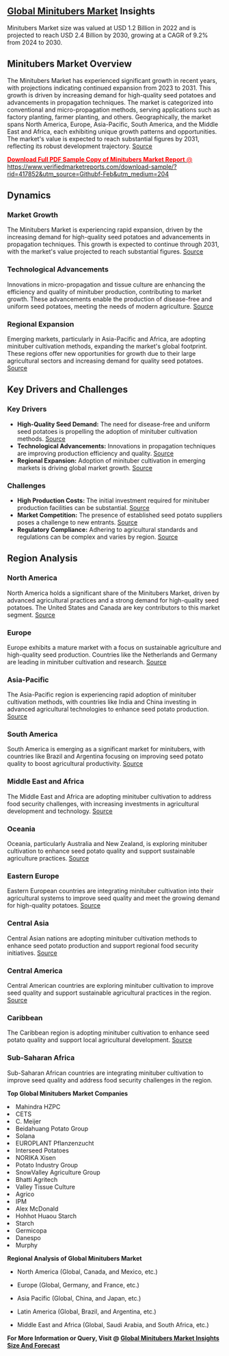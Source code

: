 <h2><a href="https://www.verifiedmarketreports.com/download-sample/?rid=417852&amp;utm_source=Githubf&amp;utm_medium=204" target="_blank">Global Minitubers Market</a> Insights</h2><p>Minitubers Market size was valued at USD 1.2 Billion in 2022 and is projected to reach USD 2.4 Billion by 2030, growing at a CAGR of 9.2% from 2024 to 2030.</p><p> <h2>Minitubers Market Overview</h2> <p>The Minitubers Market has experienced significant growth in recent years, with projections indicating continued expansion from 2023 to 2031. This growth is driven by increasing demand for high-quality seed potatoes and advancements in propagation techniques. The market is categorized into conventional and micro-propagation methods, serving applications such as factory planting, farmer planting, and others. Geographically, the market spans North America, Europe, Asia-Pacific, South America, and the Middle East and Africa, each exhibiting unique growth patterns and opportunities. The market's value is expected to reach substantial figures by 2031, reflecting its robust development trajectory. <a href="https://www.marketresearchintellect.com/product/global-minitubers-market/">Source</a></p> <p><a href="https://www.marketresearchintellect.com/product/global-minitubers-market/"><p><span class=""><span style="color: #ff0000;"><strong>Download Full PDF Sample Copy of Minitubers Market Report</strong> @ </span><a href="https://www.verifiedmarketreports.com/download-sample/?rid=417852&amp;utm_source=Githubf-Feb&amp;utm_medium=204" target="_blank">https://www.verifiedmarketreports.com/download-sample/?rid=417852&amp;utm_source=Githubf-Feb&amp;utm_medium=204</a></span></p></a></p> <h2>Dynamics</h2> <h3>Market Growth</h3> <p>The Minitubers Market is experiencing rapid expansion, driven by the increasing demand for high-quality seed potatoes and advancements in propagation techniques. This growth is expected to continue through 2031, with the market's value projected to reach substantial figures. <a href="https://www.marketresearchintellect.com/product/global-minitubers-market/">Source</a></p> <h3>Technological Advancements</h3> <p>Innovations in micro-propagation and tissue culture are enhancing the efficiency and quality of minituber production, contributing to market growth. These advancements enable the production of disease-free and uniform seed potatoes, meeting the needs of modern agriculture. <a href="https://www.marketresearchintellect.com/product/global-minitubers-market/">Source</a></p> <h3>Regional Expansion</h3> <p>Emerging markets, particularly in Asia-Pacific and Africa, are adopting minituber cultivation methods, expanding the market's global footprint. These regions offer new opportunities for growth due to their large agricultural sectors and increasing demand for quality seed potatoes. <a href="https://www.marketresearchintellect.com/product/global-minitubers-market/">Source</a></p> <h2>Key Drivers and Challenges</h2> <h3>Key Drivers</h3> <ul> <li><strong>High-Quality Seed Demand:</strong> The need for disease-free and uniform seed potatoes is propelling the adoption of minituber cultivation methods. <a href="https://www.marketresearchintellect.com/product/global-minitubers-market/">Source</a></li> <li><strong>Technological Advancements:</strong> Innovations in propagation techniques are improving production efficiency and quality. <a href="https://www.marketresearchintellect.com/product/global-minitubers-market/">Source</a></li> <li><strong>Regional Expansion:</strong> Adoption of minituber cultivation in emerging markets is driving global market growth. <a href="https://www.marketresearchintellect.com/product/global-minitubers-market/">Source</a></li> </ul> <h3>Challenges</h3> <ul> <li><strong>High Production Costs:</strong> The initial investment required for minituber production facilities can be substantial. <a href="https://www.marketresearchintellect.com/product/global-minitubers-market/">Source</a></li> <li><strong>Market Competition:</strong> The presence of established seed potato suppliers poses a challenge to new entrants. <a href="https://www.marketresearchintellect.com/product/global-minitubers-market/">Source</a></li> <li><strong>Regulatory Compliance:</strong> Adhering to agricultural standards and regulations can be complex and varies by region. <a href="https://www.marketresearchintellect.com/product/global-minitubers-market/">Source</a></li> </ul> <h2>Region Analysis</h2> <h3>North America</h3> <p>North America holds a significant share of the Minitubers Market, driven by advanced agricultural practices and a strong demand for high-quality seed potatoes. The United States and Canada are key contributors to this market segment. <a href="https://www.marketresearchintellect.com/product/global-minitubers-market/">Source</a></p> <h3>Europe</h3> <p>Europe exhibits a mature market with a focus on sustainable agriculture and high-quality seed production. Countries like the Netherlands and Germany are leading in minituber cultivation and research. <a href="https://www.marketresearchintellect.com/product/global-minitubers-market/">Source</a></p> <h3>Asia-Pacific</h3> <p>The Asia-Pacific region is experiencing rapid adoption of minituber cultivation methods, with countries like India and China investing in advanced agricultural technologies to enhance seed potato production. <a href="https://www.marketresearchintellect.com/product/global-minitubers-market/">Source</a></p> <h3>South America</h3> <p>South America is emerging as a significant market for minitubers, with countries like Brazil and Argentina focusing on improving seed potato quality to boost agricultural productivity. <a href="https://www.marketresearchintellect.com/product/global-minitubers-market/">Source</a></p> <h3>Middle East and Africa</h3> <p>The Middle East and Africa are adopting minituber cultivation to address food security challenges, with increasing investments in agricultural development and technology. <a href="https://www.marketresearchintellect.com/product/global-minitubers-market/">Source</a></p> <h3>Oceania</h3> <p>Oceania, particularly Australia and New Zealand, is exploring minituber cultivation to enhance seed potato quality and support sustainable agriculture practices. <a href="https://www.marketresearchintellect.com/product/global-minitubers-market/">Source</a></p> <h3>Eastern Europe</h3> <p>Eastern European countries are integrating minituber cultivation into their agricultural systems to improve seed quality and meet the growing demand for high-quality potatoes. <a href="https://www.marketresearchintellect.com/product/global-minitubers-market/">Source</a></p> <h3>Central Asia</h3> <p>Central Asian nations are adopting minituber cultivation methods to enhance seed potato production and support regional food security initiatives. <a href="https://www.marketresearchintellect.com/product/global-minitubers-market/">Source</a></p> <h3>Central America</h3> <p>Central American countries are exploring minituber cultivation to improve seed quality and support sustainable agricultural practices in the region. <a href="https://www.marketresearchintellect.com/product/global-minitubers-market/">Source</a></p> <h3>Caribbean</h3> <p>The Caribbean region is adopting minituber cultivation to enhance seed potato quality and support local agricultural development. <a href="https://www.marketresearchintellect.com/product/global-minitubers-market/">Source</a></p> <h3>Sub-Saharan Africa</h3> <p>Sub-Saharan African countries are integrating minituber cultivation to improve seed quality and address food security challenges in the region. <a</p><p><strong>Top Global Minitubers Market Companies</strong></p><div data-test-id=""><p><li>Mahindra HZPC</li><li> CETS</li><li> C. Meijer</li><li> Beidahuang Potato Group</li><li> Solana</li><li> EUROPLANT Pflanzenzucht</li><li> Interseed Potatoes</li><li> NORIKA Xisen</li><li> Potato Industry Group</li><li> SnowValley Agriculture Group</li><li> Bhatti Agritech</li><li> Valley Tissue Culture</li><li> Agrico</li><li> IPM</li><li> Alex McDonald</li><li> Hohhot Huaou Starch</li><li> Starch</li><li> Germicopa</li><li> Danespo</li><li> Murphy</li></p><div><strong>Regional Analysis of&nbsp;Global Minitubers Market</strong></div><ul><li dir="ltr"><p dir="ltr">North America&nbsp;(Global, Canada, and Mexico, etc.)</p></li><li dir="ltr"><p dir="ltr">Europe (Global, Germany, and France, etc.)</p></li><li dir="ltr"><p dir="ltr">Asia Pacific&nbsp;(Global, China, and Japan, etc.)</p></li><li dir="ltr"><p dir="ltr">Latin America&nbsp;(Global, Brazil, and Argentina, etc.)</p></li><li dir="ltr">Middle East and Africa&nbsp;(Global, Saudi Arabia, and South Africa, etc.)</li></ul><p><strong>For More Information or Query, Visit @&nbsp;</strong><strong><a href="https://www.verifiedmarketreports.com/product/minitubers-market/?utm_source=Githubf&amp;utm_medium=204" target="_blank">Global Minitubers Market Insights Size And Forecast</a></strong></p></div>
